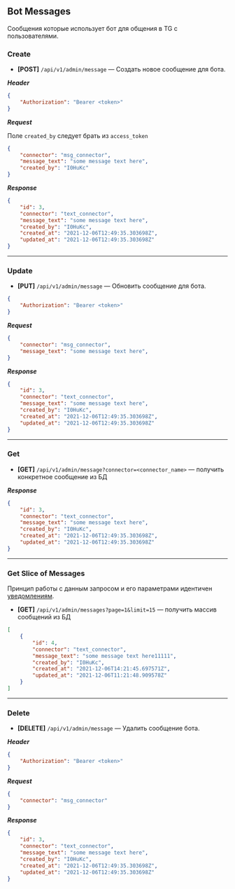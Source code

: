 ## Bot Messages

Сообщения которые использует бот для общения в TG с пользователями.

### Create

- **[POST]** `/api/v1/admin/message` — Создать новое сообщение для бота.

***Header***

```json
{
    "Authorization": "Bearer <token>"
}
```

***Request***

Поле `created_by` следует брать из `access_token`

```json
{
    "connector": "msg_connector",
    "message_text": "some message text here",
    "created_by": "I0HuKc"
}
```

***Response***

```json
{
    "id": 3,
    "connector": "text_connector",
    "message_text": "some message text here",
    "created_by": "I0HuKc",
    "created_at": "2021-12-06T12:49:35.303698Z",
    "updated_at": "2021-12-06T12:49:35.303698Z"
}
```

<hr>

### Update

- **[PUT]** `/api/v1/admin/message` — Обновить сообщение для бота.

```json
{
    "Authorization": "Bearer <token>"
}
```

***Request***

```json
{
    "connector": "msg_connector",
    "message_text": "some message text here",   
}
```

***Response***

```json
{
    "id": 3,
    "connector": "text_connector",
    "message_text": "some message text here",
    "created_by": "I0HuKc",
    "created_at": "2021-12-06T12:49:35.303698Z",
    "updated_at": "2021-12-06T12:49:35.303698Z"
}
```

<hr>

### Get

- **[GET]** `/api/v1/admin/message?connector=<connector_name>` — получить конкретное сообщение из БД

***Response***

```json
{
    "id": 3,
    "connector": "text_connector",
    "message_text": "some message text here",
    "created_by": "I0HuKc",
    "created_at": "2021-12-06T12:49:35.303698Z",
    "updated_at": "2021-12-06T12:49:35.303698Z"
}
```

<hr>

### Get Slice of Messages

Принцип работы с данным запросом и его параметрами идентичен [уведомлениям](#https://github.com/gefion-tech/tg-exchanger-server/blob/main/docs/admin__notification.md#get-slice-of-notifications).

- **[GET]** `/api/v1/admin/messages?page=1&limit=15` — получить массив сообщений из БД

```json
[
    {
        "id": 4,
        "connector": "text_connector",
        "message_text": "some message text here11111",
        "created_by": "I0HuKc",
        "created_at": "2021-12-06T14:21:45.697571Z",
        "updated_at": "2021-12-06T11:21:48.909578Z"
    }
]
```

<hr>

### Delete

- **[DELETE]** `/api/v1/admin/message` — Удалить сообщение бота.

***Header***

```json
{
    "Authorization": "Bearer <token>"
}
```

***Request***

```json
{
    "connector": "msg_connector"
}
```

***Response***

```json
{
    "id": 3,
    "connector": "text_connector",
    "message_text": "some message text here",
    "created_by": "I0HuKc",
    "created_at": "2021-12-06T12:49:35.303698Z",
    "updated_at": "2021-12-06T12:49:35.303698Z"
}
```